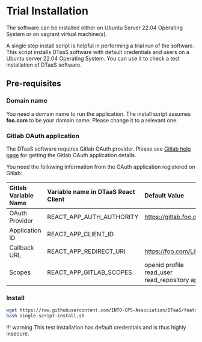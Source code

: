 # Trial Installation

The software can be installed either on
Ubuntu Server 22.04 Operating System or
on vagrant virtual machine(s).

A single step install script is helpful in performing a
trial run of the software. This script installs DTaaS software
with default credentials and users on a Ubuntu server 22.04
Operating System.
You can use it to check a test installation of DTaaS software.

## Pre-requisites

### Domain name

You need a domain name to run the application. The install script
assumes **foo.com** to be your domain name. Please change it
to a relevant one.

### Gitlab OAuth application

The DTaaS software requires Gitlab OAuth provider. Please see
[Gitlab help page](https://docs.gitlab.com/ee/integration/oauth_provider.html)
for getting the Gitlab OAuth application details.

You need the following information from the OAuth application registered on Gitlab:

| Gitlab Variable Name | Variable name in DTaaS React Client | Default Value |
|:---|:---|:---|
| OAuth Provider | REACT_APP_AUTH_AUTHORITY | https://gitlab.foo.com/ |
| Application ID | REACT_APP_CLIENT_ID |
| Callback URL | REACT_APP_REDIRECT_URI | https://foo.com/Library |
| Scopes | REACT_APP_GITLAB_SCOPES | openid profile read_user read_repository api |

### Install

```bash
wget https://raw.githubusercontent.com/INTO-CPS-Association/DTaaS/feature/distributed-demo/deploy/single-script-install.sh
bash single-script-install.sh
```

!!! warning
    This test installation has default credentials and is thus highly insecure.
